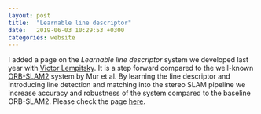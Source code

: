 ```yaml
---
layout: post
title:  "Learnable line descriptor"
date:   2019-06-03 10:29:53 +0300
categories: website
---
```

I added a page on the *Learnable line descriptor* system we developed last year with [Victor Lempitsky](http://sites.skoltech.ru/compvision/members/vilem/). 
It is a step forward compared to the well-known [ORB-SLAM2](https://github.com/raulmur/ORB_SLAM2) system by Mur et al. By learning the line descriptor 
and introducing line detection and matching into the stereo SLAM pipeline we increase accuracy and robustness of the system 
compared to the baseline ORB-SLAM2. Please check the page [here](/lld/).   
